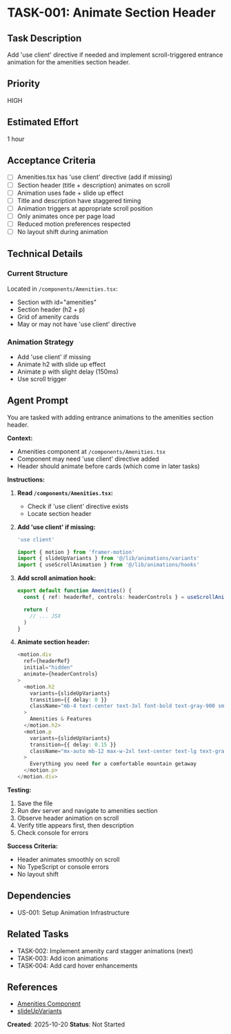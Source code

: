 # TASK-001: Animate Section Header

## Task Description

Add 'use client' directive if needed and implement scroll-triggered entrance animation for the amenities section header.

## Priority

HIGH

## Estimated Effort

1 hour

## Acceptance Criteria

- [ ] Amenities.tsx has 'use client' directive (add if missing)
- [ ] Section header (title + description) animates on scroll
- [ ] Animation uses fade + slide up effect
- [ ] Title and description have staggered timing
- [ ] Animation triggers at appropriate scroll position
- [ ] Only animates once per page load
- [ ] Reduced motion preferences respected
- [ ] No layout shift during animation

## Technical Details

### Current Structure

Located in `/components/Amenities.tsx`:

- Section with id="amenities"
- Section header (h2 + p)
- Grid of amenity cards
- May or may not have 'use client' directive

### Animation Strategy

- Add 'use client' if missing
- Animate h2 with slide up effect
- Animate p with slight delay (150ms)
- Use scroll trigger

## Agent Prompt

You are tasked with adding entrance animations to the amenities section header.

**Context:**

- Amenities component at `/components/Amenities.tsx`
- Component may need 'use client' directive added
- Header should animate before cards (which come in later tasks)

**Instructions:**

1. **Read `/components/Amenities.tsx`:**
   - Check if 'use client' directive exists
   - Locate section header

2. **Add 'use client' if missing:**

   ```typescript
   'use client'

   import { motion } from 'framer-motion'
   import { slideUpVariants } from '@/lib/animations/variants'
   import { useScrollAnimation } from '@/lib/animations/hooks'
   ```

3. **Add scroll animation hook:**

   ```typescript
   export default function Amenities() {
     const { ref: headerRef, controls: headerControls } = useScrollAnimation()

     return (
       // ... JSX
     )
   }
   ```

4. **Animate section header:**
   ```typescript
   <motion.div
     ref={headerRef}
     initial="hidden"
     animate={headerControls}
   >
     <motion.h2
       variants={slideUpVariants}
       transition={{ delay: 0 }}
       className="mb-4 text-center text-3xl font-bold text-gray-900 sm:text-4xl"
     >
       Amenities & Features
     </motion.h2>
     <motion.p
       variants={slideUpVariants}
       transition={{ delay: 0.15 }}
       className="mx-auto mb-12 max-w-2xl text-center text-lg text-gray-600"
     >
       Everything you need for a comfortable mountain getaway
     </motion.p>
   </motion.div>
   ```

**Testing:**

1. Save the file
2. Run dev server and navigate to amenities section
3. Observe header animation on scroll
4. Verify title appears first, then description
5. Check console for errors

**Success Criteria:**

- Header animates smoothly on scroll
- No TypeScript or console errors
- No layout shift

## Dependencies

- US-001: Setup Animation Infrastructure

## Related Tasks

- TASK-002: Implement amenity card stagger animations (next)
- TASK-003: Add icon animations
- TASK-004: Add card hover enhancements

## References

- [Amenities Component](../../../../components/Amenities.tsx)
- [slideUpVariants](../../../../lib/animations/variants.ts)

**Created**: 2025-10-20
**Status**: Not Started
